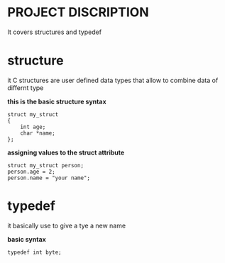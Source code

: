 # PROJECT DISCRIPTION
It covers structures and typedef

# structure
it C structures are user defined data types that allow to combine data of differnt type 


**this is the basic structure syntax**
```
struct my_struct
{
	int age;
	char *name;
};
```
**assigning values to the struct attribute**
```
struct my_struct person;
person.age = 2;
person.name = "your name";

```
# typedef
it basically use to give a tye a new name

**basic syntax**
```
typedef int byte;
```
